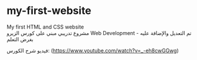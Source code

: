 # my-first-website
My first HTML and CSS website  
مشروع تدريبي مبني على كورس الزيرو Web Development - تم التعديل والإضافة عليه بغرض التعلم

فيديو شرح الكورس: (https://www.youtube.com/watch?v=_-eh8cwGGwg)
